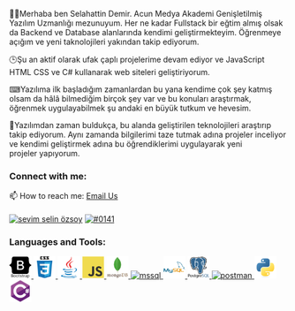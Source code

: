 
<!--
**selahattinsd/selahattinsd** is a ✨ _special_ ✨ repository because its `README.md` (this file) appears on your GitHub profile.

Here are some ideas to get you started:

- 🔭 I’m currently working on ...
- 🌱 I’m currently learning ...
- 👯 I’m looking to collaborate on ...
- 🤔 I’m looking for help with ...
- 💬 Ask me about ...
- 📫 How to reach me: ...
- 😄 Pronouns: ...
- ⚡ Fun fact: ...
-->
🙋‍♂Merhaba ben Selahattin Demir. Acun Medya Akademi Genişletilmiş Yazılım Uzmanlığı mezunuyum. Her ne kadar Fullstack bir eğtim almış olsak da Backend ve Database alanlarında kendimi geliştirmekteyim. Öğrenmeye açığım ve yeni taknolojileri yakından takip ediyorum.

🕒Şu an aktif olarak ufak çaplı projelerime devam ediyor ve JavaScript HTML CSS ve C# kullanarak web siteleri geliştiriyorum.

⌨Yazılıma ilk başladığım zamanlardan bu yana kendime çok şey katmış olsam da hâlâ bilmediğim birçok şey var ve bu konuları araştırmak, öğrenmek uygulayabilmek şu andaki en büyük tutkum ve hevesim.

🦾Yazılımdan zaman buldukça, bu alanda geliştirilen teknolojileri araştırıp takip ediyorum. Aynı zamanda bilgilerimi taze tutmak adına projeler inceliyor ve  kendimi geliştirmek adına bu öğrendiklerimi uygulayarak yeni projeler yapıyorum.



<h3 align="left">Connect with me:</h3>
<p align="left">
📫 How to reach me: <a href="mailto:slhttndmr07@gmail.com?subject=Mail from Our Site">Email Us</a>   <br/><br/>
<a href="https://www.linkedin.com/in/selahattin-demir-634366206" target="blank"><img align="center" src="https://raw.githubusercontent.com/rahuldkjain/github-profile-readme-generator/master/src/images/icons/Social/linked-in-alt.svg" alt="sevim selin özsoy" height="30" width="40" /></a>
<a href="https://www.instagram.com/selahattinsd" target="blank"><img align="center" src="https://raw.githubusercontent.com/rahuldkjain/github-profile-readme-generator/master/src/images/icons/Social/instagram.svg" alt="#0141" height="30" width="40" /></a>
 
</p>

<h3 align="left">Languages and Tools:</h3>
<p align="left"> <a href="https://getbootstrap.com" target="_blank" rel="noreferrer"> <img src="https://raw.githubusercontent.com/devicons/devicon/master/icons/bootstrap/bootstrap-plain-wordmark.svg" alt="bootstrap" width="40" height="40"/> </a> <a href="https://www.w3schools.com/css/" target="_blank" rel="noreferrer"> <img src="https://raw.githubusercontent.com/devicons/devicon/master/icons/css3/css3-original-wordmark.svg" alt="css3" width="40" height="40"/> </a><a href="https://www.java.com" target="_blank" rel="noreferrer"> <img src="https://raw.githubusercontent.com/devicons/devicon/master/icons/java/java-original.svg" alt="java" width="40" height="40"/> </a> <a href="https://developer.mozilla.org/en-US/docs/Web/JavaScript" target="_blank" rel="noreferrer"> <img src="https://raw.githubusercontent.com/devicons/devicon/master/icons/javascript/javascript-original.svg" alt="javascript" width="40" height="40"/> </a><a href="https://www.mongodb.com/" target="_blank" rel="noreferrer"> <img src="https://raw.githubusercontent.com/devicons/devicon/master/icons/mongodb/mongodb-original-wordmark.svg" alt="mongodb" width="40" height="40"/> </a> <a href="https://www.microsoft.com/en-us/sql-server" target="_blank" rel="noreferrer"> <img src="https://www.svgrepo.com/show/303229/microsoft-sql-server-logo.svg" alt="mssql" width="40" height="40"/> </a> <a href="https://www.mysql.com/" target="_blank" rel="noreferrer"> <img src="https://raw.githubusercontent.com/devicons/devicon/master/icons/mysql/mysql-original-wordmark.svg" alt="mysql" width="40" height="40"/> </a><a href="https://www.postgresql.org" target="_blank" rel="noreferrer"> <img src="https://raw.githubusercontent.com/devicons/devicon/master/icons/postgresql/postgresql-original-wordmark.svg" alt="postgresql" width="40" height="40"/> </a> <a href="https://postman.com" target="_blank" rel="noreferrer"> <img src="https://www.vectorlogo.zone/logos/getpostman/getpostman-icon.svg" alt="postman" width="40" height="40"/> </a>  <a href="https://www.python.org" target="_blank" rel="noreferrer"> <img src="https://raw.githubusercontent.com/devicons/devicon/master/icons/python/python-original.svg" alt="python" width="40" height="40"/> </a><a href="https://learn.microsoft.com/en-us/dotnet/csharp/" target="_blank" rel="noreferrer"> <img src="https://raw.githubusercontent.com/devicons/devicon/master/icons/csharp/csharp-original.svg" alt="python" width="40" height="40"/> </a></p>

